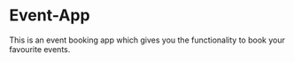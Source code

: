 # Event-App
This is an event booking app which gives you the functionality to book your favourite events.
